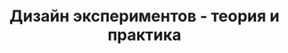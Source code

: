 ---
title: Дизайн экспериментов - теория и практика

# Listing view
view: compact

# Optional banner image (relative to `assets/media/` folder).
banner:
  caption: ''
  image: ''
---